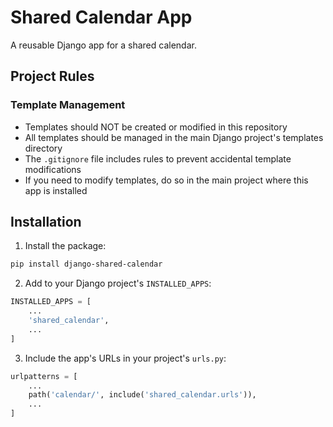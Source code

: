 # Shared Calendar App

A reusable Django app for a shared calendar.

## Project Rules

### Template Management
- Templates should NOT be created or modified in this repository
- All templates should be managed in the main Django project's templates directory
- The `.gitignore` file includes rules to prevent accidental template modifications
- If you need to modify templates, do so in the main project where this app is installed

## Installation

1. Install the package:
```bash
pip install django-shared-calendar
```

2. Add to your Django project's `INSTALLED_APPS`:
```python
INSTALLED_APPS = [
    ...
    'shared_calendar',
    ...
]
```

3. Include the app's URLs in your project's `urls.py`:
```python
urlpatterns = [
    ...
    path('calendar/', include('shared_calendar.urls')),
    ...
]
``` 